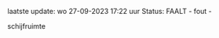 laatste update: 
wo 27-09-2023 17:22   uur 
Status: FAALT - fout - 
<div class="service R">schijfruimte</div>